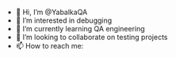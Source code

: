 - 👋 Hi, I’m @YabalkaQA
- 👀 I’m interested in debugging 
- 🌱 I’m currently learning QA engineering 
- 💞️ I’m looking to collaborate on testing projects 
- 📫 How to reach me: 


<!---
YabalkaQA/YabalkaQA is a ✨ special ✨ repository because its `README.md` (this file) appears on your GitHub profile.
You can click the Preview link to take a look at your changes.
--->
